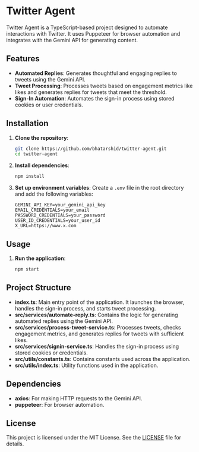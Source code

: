 # Twitter Agent

Twitter Agent is a TypeScript-based project designed to automate interactions with Twitter. It uses Puppeteer for browser automation and integrates with the Gemini API for generating content.

## Features

- **Automated Replies**: Generates thoughtful and engaging replies to tweets using the Gemini API.
- **Tweet Processing**: Processes tweets based on engagement metrics like likes and generates replies for tweets that meet the threshold.
- **Sign-In Automation**: Automates the sign-in process using stored cookies or user credentials.

## Installation

1. **Clone the repository**:
    ```bash
    git clone https://github.com/bhatarshid/twitter-agent.git
    cd twitter-agent
    ```

2. **Install dependencies**:
    ```bash
    npm install
    ```

3. **Set up environment variables**:
    Create a `.env` file in the root directory and add the following variables:
    ```plaintext
    GEMINI_API_KEY=your_gemini_api_key
    EMAIL_CREDENTIALS=your_email
    PASSWORD_CREDENTIALS=your_password
    USER_ID_CREDENTIALS=your_user_id
    X_URL=https://www.x.com
    ```

## Usage

1. **Run the application**:
    ```bash
    npm start
    ```

## Project Structure

- **index.ts**: Main entry point of the application. It launches the browser, handles the sign-in process, and starts tweet processing.
- **src/services/automate-reply.ts**: Contains the logic for generating automated replies using the Gemini API.
- **src/services/process-tweet-service.ts**: Processes tweets, checks engagement metrics, and generates replies for tweets with sufficient likes.
- **src/services/signin-service.ts**: Handles the sign-in process using stored cookies or credentials.
- **src/utils/constants.ts**: Contains constants used across the application.
- **src/utils/index.ts**: Utility functions used in the application.

## Dependencies

- **axios**: For making HTTP requests to the Gemini API.
- **puppeteer**: For browser automation.

## License

This project is licensed under the MIT License. See the [LICENSE](LICENSE) file for details.
